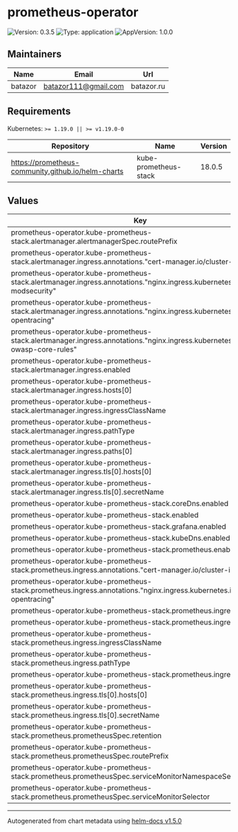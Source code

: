 # prometheus-operator

![Version: 0.3.5](https://img.shields.io/badge/Version-0.3.5-informational?style=flat-square) ![Type: application](https://img.shields.io/badge/Type-application-informational?style=flat-square) ![AppVersion: 1.0.0](https://img.shields.io/badge/AppVersion-1.0.0-informational?style=flat-square)

## Maintainers

| Name | Email | Url |
| ---- | ------ | --- |
| batazor | batazor111@gmail.com | batazor.ru |

## Requirements

Kubernetes: `>= 1.19.0 || >= v1.19.0-0`

| Repository | Name | Version |
|------------|------|---------|
| https://prometheus-community.github.io/helm-charts | kube-prometheus-stack | 18.0.5 |

## Values

| Key | Type | Default | Description |
|-----|------|---------|-------------|
| prometheus-operator.kube-prometheus-stack.alertmanager.alertmanagerSpec.routePrefix | string | `"/alertmanager/"` |  |
| prometheus-operator.kube-prometheus-stack.alertmanager.ingress.annotations."cert-manager.io/cluster-issuer" | string | `"cert-manager-production"` |  |
| prometheus-operator.kube-prometheus-stack.alertmanager.ingress.annotations."nginx.ingress.kubernetes.io/enable-modsecurity" | string | `"true"` |  |
| prometheus-operator.kube-prometheus-stack.alertmanager.ingress.annotations."nginx.ingress.kubernetes.io/enable-opentracing" | string | `"true"` |  |
| prometheus-operator.kube-prometheus-stack.alertmanager.ingress.annotations."nginx.ingress.kubernetes.io/enable-owasp-core-rules" | string | `"true"` |  |
| prometheus-operator.kube-prometheus-stack.alertmanager.ingress.enabled | bool | `true` |  |
| prometheus-operator.kube-prometheus-stack.alertmanager.ingress.hosts[0] | string | `"shortlink.ddns.net"` |  |
| prometheus-operator.kube-prometheus-stack.alertmanager.ingress.ingressClassName | string | `"nginx"` |  |
| prometheus-operator.kube-prometheus-stack.alertmanager.ingress.pathType | string | `"Prefix"` |  |
| prometheus-operator.kube-prometheus-stack.alertmanager.ingress.paths[0] | string | `"/alertmanager"` |  |
| prometheus-operator.kube-prometheus-stack.alertmanager.ingress.tls[0].hosts[0] | string | `"shortlink.ddns.net"` |  |
| prometheus-operator.kube-prometheus-stack.alertmanager.ingress.tls[0].secretName | string | `"shortlink-ingress-tls"` |  |
| prometheus-operator.kube-prometheus-stack.coreDns.enabled | bool | `false` |  |
| prometheus-operator.kube-prometheus-stack.enabled | bool | `true` |  |
| prometheus-operator.kube-prometheus-stack.grafana.enabled | bool | `false` |  |
| prometheus-operator.kube-prometheus-stack.kubeDns.enabled | bool | `true` |  |
| prometheus-operator.kube-prometheus-stack.prometheus.enabled | bool | `true` |  |
| prometheus-operator.kube-prometheus-stack.prometheus.ingress.annotations."cert-manager.io/cluster-issuer" | string | `"cert-manager-production"` |  |
| prometheus-operator.kube-prometheus-stack.prometheus.ingress.annotations."nginx.ingress.kubernetes.io/enable-opentracing" | string | `"true"` |  |
| prometheus-operator.kube-prometheus-stack.prometheus.ingress.enabled | bool | `true` |  |
| prometheus-operator.kube-prometheus-stack.prometheus.ingress.hosts[0] | string | `"shortlink.ddns.net"` |  |
| prometheus-operator.kube-prometheus-stack.prometheus.ingress.ingressClassName | string | `"nginx"` |  |
| prometheus-operator.kube-prometheus-stack.prometheus.ingress.pathType | string | `"Prefix"` |  |
| prometheus-operator.kube-prometheus-stack.prometheus.ingress.paths[0] | string | `"/prometheus"` |  |
| prometheus-operator.kube-prometheus-stack.prometheus.ingress.tls[0].hosts[0] | string | `"shortlink.ddns.net"` |  |
| prometheus-operator.kube-prometheus-stack.prometheus.ingress.tls[0].secretName | string | `"shortlink-ingress-tls"` |  |
| prometheus-operator.kube-prometheus-stack.prometheus.prometheusSpec.retention | string | `"3d"` |  |
| prometheus-operator.kube-prometheus-stack.prometheus.prometheusSpec.routePrefix | string | `"/prometheus/"` |  |
| prometheus-operator.kube-prometheus-stack.prometheus.prometheusSpec.serviceMonitorNamespaceSelector | object | `{}` |  |
| prometheus-operator.kube-prometheus-stack.prometheus.prometheusSpec.serviceMonitorSelector | object | `{}` |  |

----------------------------------------------
Autogenerated from chart metadata using [helm-docs v1.5.0](https://github.com/norwoodj/helm-docs/releases/v1.5.0)
